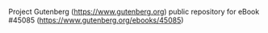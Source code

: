 Project Gutenberg (https://www.gutenberg.org) public repository for eBook #45085 (https://www.gutenberg.org/ebooks/45085)
